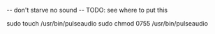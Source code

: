
-- don't starve no sound
-- TODO: see where to put this

sudo touch /usr/bin/pulseaudio
sudo chmod 0755 /usr/bin/pulseaudio
